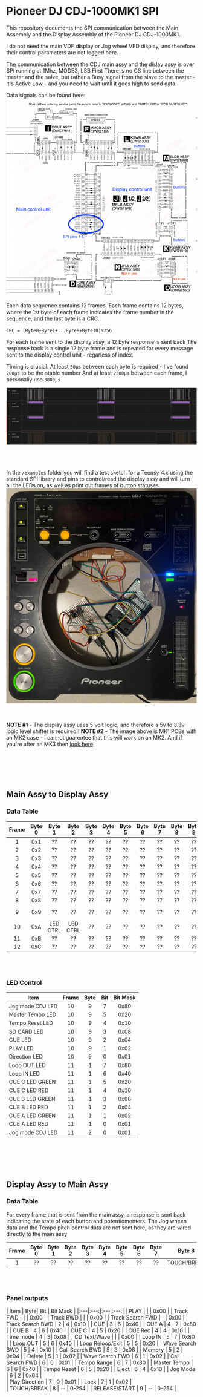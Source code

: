 
# Pioneer DJ CDJ-1000MK1 SPI

This repository documents the SPI communication between the Main Assembly and the Display Assembly of the Pioneer DJ CDJ-1000MK1.

I do not need the main VDF display or Jog wheel VFD display, and therefore their control parameters are not logged here.

The communication between the CDJ main assy and the dislay assy is over SPI running at 1Mhz, MODE3, LSB First
There is no CS line between the master and the salve, but rather a Busy signal from the slave to the master - it's Active Low - and you need to wait until it goes high to send data.

Data signals can be found here:
![spi signals](/resources/cdj_1000_component_map-spi_pins.png)
</br>
</br>
Each data sequence contains 12 frames.
Each frame contains 12 bytes, where the 1st byte of each frame indicates the frame number in the sequence, and the last byte is a CRC. 

``CRC = (Byte0+Byte1+...Byte9+Byte10)%256``


For each frame sent to the display assy, a 12 byte response is sent back
The response back is a single 12 byte frame and is repeated for every message sent to the display control unit - regarless of index.

Timing is crucial. At least ``50μs`` between each byte is required - I've found ``200μs`` to be the stable number
And at least ``2300μs`` between each frame, I personally use ``3000μs``

![spi la](/resources/cdj1000_mk1_logic_analyzer.png)

</br>
</br>

In the ``/examples`` folder you will find a test sketch for a Teensy 4.x using the standard SPI library and pins to control/read the display assy and will turn all the LEDs on, as well as print out frames of button statuses.
![cdj leds on](/resources/CDJ1000_mk1_leds_on.jpeg)

</br>

**NOTE #1** -  The display assy uses 5 volt logic, and therefore a 5v to 3.3v logic level shifter is required!!
**NOTE #2** - The image above is MK1 PCBs with an MK2 case - I cannot guarentee that this will work on an MK2. And if you're after an MK3 then [look here](https://github.com/djgreeb/CDJ-1000mk3_new_life_project/blob/master/Reverse%20Engineering%20Pioneer%20CDJ-1000%20serial%20protocol.pdf)

</br>
</br>
</br>
</br>

## Main Assy to Display Assy

### Data Table
| Frame | Byte 0 | Byte 1 | Byte 2 | Byte 3 | Byte 4 | Byte 5 | Byte 6 | Byte 7 | Byte 8 | Byte 9 | Byte 10 | Byte 11 |
| :---: | :---: | :---: | :---: | :---: | :---: | :---: | :---: | :---: | :---: | :---: | :---: | :---: |
| 1 |  0x1 | ?? | ?? | ?? | ?? | ?? | ?? | ?? | ?? | ?? | ?? | CRC |
| 2 |  0x2| ?? | ?? | ?? | ?? | ?? | ?? | ?? | ?? | ?? | ?? | CRC |
| 3 |  0x3| ?? | ?? | ?? | ?? | ?? | ?? | ?? | ?? | ?? | ?? | CRC |
| 4 |  0x4| ?? | ?? | ?? | ?? | ?? | ?? | ?? | ?? | ?? | ?? | CRC |
| 5 |  0x5| ?? | ?? | ?? | ?? | ?? | ?? | ?? | ?? | ?? | ?? | CRC |
| 6 |  0x6| ?? | ?? | ?? | ?? | ?? | ?? | ?? | ?? | ?? | ?? | CRC |
| 7 |  0x7| ?? | ?? | ?? | ?? | ?? | ?? | ?? | ?? | ?? | ?? | CRC |
| 8 |  0x8| ?? | ?? | ?? | ?? | ?? | ?? | ?? | ?? | ?? | ?? | CRC |
| 9 |  0x9| ?? | ?? | ?? | ?? | ?? | ?? | ?? | ?? | ?? | LED CTRL |CRC |
| 10 |  0xA| LED CTRL | LED CTRL | ?? | ?? | ?? | ?? | ?? | ?? | ?? | ?? | CRC |
| 11 |  0xB| ?? | ?? | ?? | ?? | ?? | ?? | ?? | ?? | ?? | ?? | CRC |
| 12 |  0xC| ?? | ?? | ?? | ?? | ?? | ?? | ?? | ?? | ?? | ?? | CRC |

</br>
</br>

### LED Control
| Item | Frame |  Byte| Bit | Bit Mask |
|---|:---:|:---:|:---:|:---:|
| Jog mode CDJ LED | 10 | 9 | 7 | 0x80 |
| Master Tempo LED | 10 | 9 | 5 | 0x20 | 
| Tempo Reset LED  | 10 | 9 | 4  | 0x10 | 
| SD CARD LED  | 10 | 9  | 3 | 0x08 |
| CUE  LED| 10 | 9  | 2 | 0x04 | 
| PLAY LED| 10 | 9 | 1 | 0x02 | 
| Direction  LED| 10| 9 | 0 | 0x01 | 
| Loop OUT LED | 11 | 1 | 7 | 0x80 | 
| Loop IN  LED| 11 | 1 | 6 | 0x40 | 
| CUE C LED GREEN | 11 | 1 | 5 | 0x20 |
| CUE C LED RED | 11 | 1 | 4 | 0x10 | 
| CUE B LED GREEN | 11 | 1 | 3 | 0x08 |
| CUE B LED RED | 11 | 1 | 2 | 0x04 | 
| CUE A LED GREEN | 11 | 1 | 1 | 0x02 |
| CUE A LED RED | 11 | 1 | 0 | 0x01 | 
| Jog mode CDJ LED | 11 | 2 | 0 | 0x01 | 

</br>
</br>
</br>
</br>


## Display Assy to Main Assy

### Data Table
For every frame that is sent from the main assy, a response is sent back indicating the state of each button and potentiomenters.
The Jog wheen data and the Tempo pitch control data are not sent here, as they are wired directly to the main assy

| Frame | Byte 0 | Byte 1 | Byte 2 | Byte 3 | Byte 4 | Byte 5 | Byte 6 | Byte 7 | Byte 8 | Byte 9 | Byte 10 | Byte 11 |
| :---: | :---: | :---: | :---: | :---: | :---: | :---: | :---: | :---: | :---: | :---: | :---: | :---: |
| 1 | ??| ?? | ?? | ?? | ?? | ?? | ?? | ?? | TOUCH/BREAK | RELEAE/START | ?? | CRC |

</br>
</br>

### Panel outputs
| Item |  Byte| Bit | Bit Mask |
|:---|:---:|:---::---:|
| PLAY  |  |  | 0x00 | 
| Track  FWD  |  |  | 0x00 | 
| Track  BWD  |  |  | 0x00 | 
| Track Search FWD  |  |  | 0x00 | 
| Track Search BWD  | 2 | 4 | 0x10 | 
| CUE  | 3 | 6 | 0x40 | 
| CUE A  | 4 | 7 | 0x80 | 
| CUE B  | 4 | 6 | 0x40 | 
| CUE C  | 4 | 5 | 0x20 | 
| CUE Rec  | 4 | 4 | 0x10 | 
| Time mode  | 4 |  3| 0x08 | 
| CD Text/Wave |  |  | 0x00 | 
| Loop IN  | 5 | 7 | 0x80 | 
| Loop OUT  | 5 | 6 | 0x40 |
| Loop Reloop/Exit | 5 | 5 | 0x20 | 
| Wave Search BWD | 5 | 4 | 0x10 | 
| Call Search BWD | 5 | 3 | 0x08 |
| Memory | 5 | 2 | 0x04 | 
| Delete | 5 | 1 | 0x02 | 
| Wave Search FWD | 6 | 1 | 0x02 | 
| Call Search FWD | 6 | 0 | 0x01 | 
| Tempo Range  | 6 | 7 | 0x80 | 
| Master Tempo | 6 | 6 | 0x40 | 
| Tempo Reset | 6 | 5 | 0x20 | 
| Eject  | 6 | 4 | 0x10 | 
| Jog Mode  | 6 | 2 | 0x04 |  
| Play Direction  | 7 | 0 | 0x01 |
| Lock | 7 | 1 | 0x02 |  
| TOUCH/BREAK  | 8 | -- | 0-254 | 
| RELEASE/START  | 9 | -- | 0-254 | 




